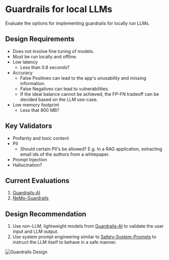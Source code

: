 # Guardrails for local LLMs
Evaluate the options for implementing guardrails for locally run LLMs.

## Design Requirements
- Does not involve fine tuning of models.
- Must be run locally and offline.
- Low latency
  - Less than 0.8 seconds?
- Accuracy
  - False Positives can lead to the app's unusability and missing information.
  - False Negatives can lead to vulnerabilities.
  - If the ideal balance cannot be achieved, the FP-FN tradeoff can be decided based on the LLM use-case.
- Low memory footprint
  - Less that 800 MB?

## Key Validators
- Profanity and toxic content
- PII
  - Should certain PII's be allowed?
    E.g. In a RAG application, extracting email ids of the authors from a whitepaper.
- Prompt Injection
- Hallucination?

## Current Evaluations
1. [Guardrails-AI](guardrails-ai/README.md)
2. [NeMo-Guardrails](nemo-guardrails/README.md)

## Design Recommendation
1. Use non-LLM, lightweight models from [Guardrails-AI](guardrails-ai/README.md) to validate the user input and LLM output.
2. Use system prompt engineering similar to [Safety-System-Prompts](guardrails-ai/safety_system_prompts.py) to instruct the LLM itself to behave in a safe manner.

![Guardrails Design](https://github.com/reaganlo/guardrails-llm/blob/main/guardrails-design.png?raw=true)
